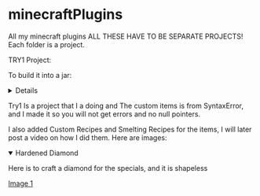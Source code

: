# minecraftPlugins
All my minecraft plugins
ALL THESE HAVE TO BE SEPARATE PROJECTS! Each folder is a project.

TRY1 Project:

To build it into a jar:
<details close> Building into a jar: https://user-images.githubusercontent.com/78304954/150655726-7cbedf42-03e5-414b-b0cb-1e654becf87f.png
   </details>

Try1 Is a project that I a doing and The custom items is from SyntaxError, and I made it so you will not get errors and no null pointers.

I also added Custom Recipes and Smelting Recipes for the items, I will later post a video on how I did them.
Here are images:
<details open>
  <summary>Hardened Diamond</summary>
  <p>Here is to craft a diamond for the specials, and it is shapeless </p>
  <a href="https://user-images.githubusercontent.com/78304954/150661077-d226444f-c533-42c7-bb73-c8ef9e08dc85.png">Image 1</a>
</details>

